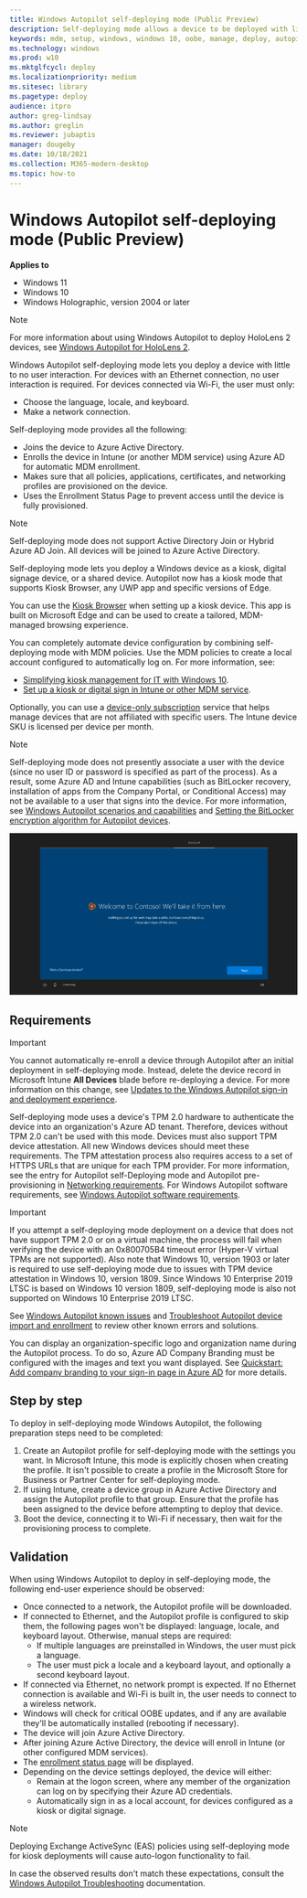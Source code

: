 ```yaml
---
title: Windows Autopilot self-deploying mode (Public Preview)
description: Self-deploying mode allows a device to be deployed with little to no user interaction. This mode is designed to deploy Windows as a kiosk, digital signage device, or a shared device.
keywords: mdm, setup, windows, windows 10, oobe, manage, deploy, autopilot, ztd, zero-touch, partner, msfb, intune
ms.technology: windows
ms.prod: w10
ms.mktglfcycl: deploy
ms.localizationpriority: medium
ms.sitesec: library
ms.pagetype: deploy
audience: itpro
author: greg-lindsay
ms.author: greglin
ms.reviewer: jubaptis
manager: dougeby
ms.date: 10/18/2021
ms.collection: M365-modern-desktop
ms.topic: how-to
---
```


# Windows Autopilot self-deploying mode (Public Preview)

**Applies to**

- Windows 11
- Windows 10
- Windows Holographic, version 2004 or later

> [!NOTE]
> For more information about using Windows Autopilot to deploy HoloLens 2 devices, see [Windows Autopilot for HoloLens 2](/hololens/hololens2-autopilot).

Windows Autopilot self-deploying mode lets you deploy a device with little to no user interaction. For devices with an Ethernet connection, no user interaction is required. For devices connected via Wi-Fi, the user must only:

- Choose the language, locale, and keyboard.
- Make a network connection.

Self-deploying mode provides all the following:

- Joins the device to Azure Active Directory.
- Enrolls the device in Intune (or another MDM service) using Azure AD for automatic MDM enrollment.
- Makes sure that all policies, applications, certificates, and networking profiles are provisioned on the device.
- Uses the Enrollment Status Page to prevent access until the device is fully provisioned.

> [!NOTE]
> Self-deploying mode does not support Active Directory Join or Hybrid Azure AD Join. All devices will be joined to Azure Active Directory.

Self-deploying mode lets you deploy a Windows device as a kiosk, digital signage device, or a shared device.
Autopilot now has a kiosk mode that supports Kiosk Browser, any UWP app and specific versions of Edge.

You can use the [Kiosk Browser](https://www.microsoft.com/p/kiosk-browser/9ngb5s5xg2kp?rtc=1&activetab=pivot:overviewtab) when setting up a kiosk device. This app is built on Microsoft Edge and can be used to create a tailored, MDM-managed browsing experience.

You can completely automate device configuration by combining self-deploying mode with MDM policies. Use the MDM policies to create a local account configured to automatically log on. For more information, see:

- [Simplifying kiosk management for IT with Windows 10](https://techcommunity.microsoft.com/t5/windows-it-pro-blog/simplifying-kiosk-management-for-it-with-windows-10/ba-p/187691).
- [Set up a kiosk or digital sign in Intune or other MDM service](/windows/configuration/setup-kiosk-digital-signage#set-up-a-kiosk-or-digital-sign-in-intune-or-other-mdm-service).

Optionally, you can use a [device-only subscription](https://techcommunity.microsoft.com/t5/microsoft-endpoint-manager-blog/microsoft-intune-announces-device-only-subscription-for-shared/ba-p/280817) service that helps manage devices that are not affiliated with specific users. The Intune device SKU is licensed per device per month.

> [!NOTE]
> Self-deploying mode does not presently associate a user with the device (since no user ID or password is specified as part of the process). As a result, some Azure AD and Intune capabilities (such as BitLocker recovery, installation of apps from the Company Portal, or Conditional Access) may not be available to a user that signs into the device. For more information, see [Windows Autopilot scenarios and capabilities](windows-autopilot-scenarios.md) and [Setting the BitLocker encryption algorithm for Autopilot devices](bitlocker.md).

![The user experience with Windows Autopilot self-deploying mode](images/self-deploy-welcome.png)

## Requirements

> [!IMPORTANT]
> You cannot automatically re-enroll a device through Autopilot after an initial deployment in self-deploying mode. Instead, delete the device record in Microsoft Intune **All Devices** blade before re-deploying a device. For more information on this change, see [Updates to the Windows Autopilot sign-in and deployment experience](https://techcommunity.microsoft.com/t5/intune-customer-success/updates-to-the-windows-autopilot-sign-in-and-deployment/ba-p/2848452).

Self-deploying mode uses a device's TPM 2.0 hardware to authenticate the device into an organization's Azure AD tenant. Therefore, devices without TPM 2.0 can't be used with this mode. Devices must also support TPM device attestation. All new Windows devices should meet these requirements. The TPM attestation process also requires access to a set of HTTPS URLs that are unique for each TPM provider. For more information, see the entry for Autopilot self-Deploying mode and Autopilot pre-provisioning in [Networking requirements](networking-requirements.md#tpm). For Windows Autopilot software requirements, see [Windows Autopilot software requirements](./software-requirements.md).

> [!IMPORTANT]
> If you attempt a self-deploying mode deployment on a device that does not have support TPM 2.0 or on a virtual machine, the process will fail when verifying the device with an 0x800705B4 timeout error (Hyper-V virtual TPMs are not supported). Also note that Windows 10, version 1903 or later is required to use self-deploying mode due to issues with TPM device attestation in Windows 10, version 1809. Since Windows 10 Enterprise 2019 LTSC is based on Windows 10 version 1809, self-deploying mode is also not supported on Windows 10 Enterprise 2019 LTSC.
>
> See [Windows Autopilot known issues](known-issues.md) and [Troubleshoot Autopilot device import and enrollment](troubleshoot-device-enrollment.md) to review other known errors and solutions.

You can display an organization-specific logo and organization name during the Autopilot process. To do so, Azure AD Company Branding must be configured with the images and text you want displayed. See [Quickstart: Add company branding to your sign-in page in Azure AD](/azure/active-directory/fundamentals/customize-branding) for more details. 

## Step by step

To deploy in self-deploying mode Windows Autopilot, the following preparation steps need to be completed:

1. Create an Autopilot profile for self-deploying mode with the settings you want. In Microsoft Intune, this mode is explicitly chosen when creating the profile. It isn't possible to create a profile in the Microsoft Store for Business or Partner Center for self-deploying mode.
2. If using Intune, create a device group in Azure Active Directory and assign the Autopilot profile to that group. Ensure that the profile has been assigned to the device before attempting to deploy that device.
3. Boot the device, connecting it to Wi-Fi if necessary, then wait for the provisioning process to complete.

## Validation

When using Windows Autopilot to deploy in self-deploying mode, the following end-user experience should be observed:

- Once connected to a network, the Autopilot profile will be downloaded.
- If connected to Ethernet, and the Autopilot profile is configured to skip them, the following pages won't be displayed: language, locale, and keyboard layout. Otherwise, manual steps are required:
  - If multiple languages are preinstalled in Windows, the user must pick a language.
  - The user must pick a locale and a keyboard layout, and optionally a second keyboard layout.
- If connected via Ethernet, no network prompt is expected. If no Ethernet connection is available and Wi-Fi is built in, the user needs to connect to a wireless network.
- Windows will check for critical OOBE updates, and if any are available they'll be automatically installed (rebooting if necessary).
- The device will join Azure Active Directory.
- After joining Azure Active Directory, the device will enroll in Intune (or other configured MDM services).
- The [enrollment status page](enrollment-status.md) will be displayed.
- Depending on the device settings deployed, the device will either:
  - Remain at the logon screen, where any member of the organization can log on by specifying their Azure AD credentials.
  - Automatically sign in as a local account, for devices configured as a kiosk or digital signage.

>[!NOTE]
>Deploying Exchange ActiveSync (EAS) policies using self-deploying mode for kiosk deployments will cause auto-logon functionality to fail.

In case the observed results don't match these expectations, consult the [Windows Autopilot Troubleshooting](troubleshooting.md) documentation.
